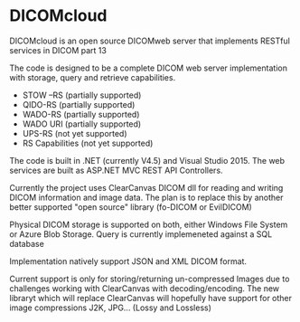 # DICOMcloud

DICOMcloud is an open source DICOMweb server that implements RESTful services in DICOM part 13

The code is designed to be a complete DICOM web server implementation with storage, query and retrieve capabilities.

   - STOW –RS (partially supported)
   - QIDO-RS (partially supported)
   - WADO-RS (partially supported)
   - WADO URI (partially supported)
   - UPS-RS (not yet supported)
   - RS Capabilities (not yet supported)

The code is built in .NET (currently V4.5) and Visual Studio 2015. The web services are built as ASP.NET MVC REST API Controllers.

Currently the project uses ClearCanvas DICOM dll for reading and writing DICOM information and image data. The plan is to replace this by another better supported "open source" library (fo-DICOM or EvilDICOM)

Physical DICOM storage is supported on both, either Windows File System or Azure Blob Storage.
Query is currently implemeneted against a SQL database

Implementation natively support JSON and XML DICOM format.

Current support is only for storing/returning un-compressed Images due to challenges working with ClearCanvas with decoding/encoding. 
The new libraryt which will replace ClearCanvas will hopefully have support for other image compressions J2K, JPG... (Lossy and Lossless)


